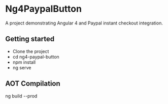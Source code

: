 # Ng4PaypalButton

A project demonstrating Angular 4 and Paypal instant checkout integration.

## Getting started

* Clone the project
* cd ng4-paypal-button
* npm install
* ng serve

## AOT Compilation

ng build --prod
